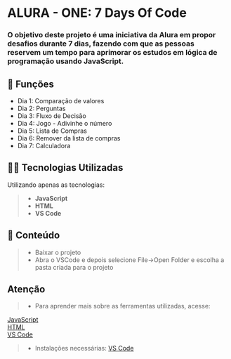 <h1>ALURA - ONE: 7 Days Of Code</h1>

<h3>O objetivo deste projeto é uma iniciativa da Alura em propor desafios durante 7 dias, fazendo com que as pessoas reservem um tempo para aprimorar os estudos em lógica de programação usando JavaScript.</h3>

## 🔧 Funções

- Dia 1: Comparação de valores
- Dia 2: Perguntas
- Dia 3: Fluxo de Decisão
- Dia 4: Jogo - Adivinhe o número
- Dia 5: Lista de Compras
- Dia 6: Remover da lista de compras
- Dia 7: Calculadora

## 👨‍💻 Tecnologias Utilizadas

Utilizando apenas as tecnologias:
> - **JavaScript**
> - **HTML**
> - **VS Code**

## 📜 Conteúdo

> - Baixar o projeto
> - Abra o VSCode e depois selecione File->Open Folder e escolha a pasta criada para o projeto

## Atenção ##

> - Para aprender mais sobre as ferramentas utilizadas, acesse:

<a href = "https://developer.mozilla.org/en-US/docs/Web/JavaScript">JavaScript</a></br>
<a href = "https://developer.mozilla.org/en-US/docs/Web/HTML">HTML</a></br>
<a href = "https://code.visualstudio.com/docs/getstarted/getting-started">VS Code</a></br>

> - Instalações necessárias:
<a href = "https://code.visualstudio.com/download">VS Code</a>